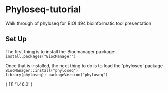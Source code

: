# Phyloseq-tutorial
Walk through of phyloseq for BIOI 494 bioinformatic tool presentation

## Set Up
The first thing is to install the Biocmanager package:
<code>
install.packages("BiocManager")
</code>

Once that is installed, the next thing to do is to load the 'phyloseq' package
<code>
BiocManager::install("phyloseq")
library(phyloseq); packageVersion("phyloseq")
</code>

{
[1] ‘1.46.0’
}
